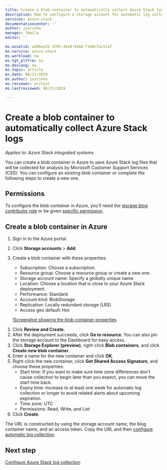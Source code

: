 ```yaml
---
title: Create a blob container to automatically collect Azure Stack logs | Microsoft Docs
description: How to configure a storage account for automatic log collection in Azure Stack Help + Support.
services: azure-stack
documentationcenter: ''
author: justinha
manager: femila
editor: ''

ms.assetid: a20bea32-3705-45e8-9168-f198cfac51af
ms.service: azure-stack
ms.workload: na
ms.tgt_pltfrm: na
ms.devlang: na
ms.topic: article
ms.date: 06/21/2019
ms.author: justinha
ms.reviewer: prchint
ms.lastreviewed: 06/21/2019

---
```

# Create a blob container to automatically collect Azure Stack logs 

*Applies to: Azure Stack integrated systems*

You can create a blob container in Azure to save Azure Stack log files that will be collected for analysis by Microsoft Customer Support Services (CSS). 
You can configure an existing blob container or complete the following steps to create a new one.

## Permissions

To configure the blob container in Azure, you'll need the [storage blog contributor role](https://docs.microsoft.com/azure/role-based-access-control/built-in-roles#storage-blob-data-contributor) or be given [specific permission](https://docs.microsoft.com/rest/api/storageservices/authenticate-with-azure-active-directory#permissions-for-calling-blob-and-queue-data-operations). 

## Create a blob container in Azure

1. Sign in to the Azure portal.
1. Click **Storage accounts** > **Add**.
1. Create a blob container with these properties:  
   - Subscription: Choose a subscription. 
   - Resource group: Choose a resource group or create a new one.
   - Storage account name: Specify a globally unique name. 
   - Location: Choose a location that is close to your Azure Stack deployment.
   - Performance: Standard
   - Account kind: BlobStorage
   - Replication: Locally redundant storage (LRS) 
   - Access geo default: Hot

   [!Screenshot showing the blob container properties](media/azure-stack-automatic-log-collection/create-blob-container.png)

<!--- Why don't i see Replcation or Access geo default?--->


1. Click **Review and Create**.   
1. After the deployment succeeds, click **Go to resource**. You can also pin the storage account to the Dashboard for easy access. 
1. Click **Storage Explorer (preview)**, right-click **Blob containers**, and click **Create new blob container**. 
1. Enter a name for the new container and click **OK**.
1. Right-click the new container, click **Get Shared Access Signature**, and choose these properties:
   - Start time: If you want to make sure time zone differences don't cause collection to begin later than you expect, you can move the start time back. 
   - Expiry time: Increase to at least one week for automatic log collection or longer to avoid related alerts about upcoming expiration.
   - Time zone: UTC
   - Permissions: Read, Write, and List
1. Click **Create**.  

The URL is constructed by using the storage account name, the blog container name, and an access token. 
Copy the URL and then [configure automatic log collection](azure-stack-configure-log-collection.md).

## Next step

[Configure Azure Stack log collection](azure-stack-configure-log-collection.md)